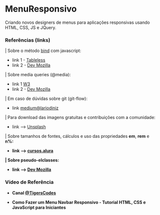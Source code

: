 # MenuResponsivo

Criando novos designers de menus para aplicações responsivas usando HTML, CSS, JS e JQuery.

### Referências (links)

| Sobre o método <a href="https://tableless.com.br/explorando-metodo-bind-em-javascript/">bind</a> com javascript:

- link 1 - <a href="https://tableless.com.br/explorando-metodo-bind-em-javascript/">Tableless</a>
- link 2 - <a href="https://developer.mozilla.org/pt-BR/docs/Web/JavaScript/Reference/Global_Objects/Function/bind"> Dev Mozilla</a>

| Sobre media queries (@media):

- link 1 <a href="https://www.w3.org/TR/mediaqueries-5/"> W3 </a>
- link 2 - <a href="https://developer.mozilla.org/pt-BR/docs/Web/CSS/Media_Queries/Using_media_queries"> Dev Mozilla</a>

| Em caso de dúvidas sobre git (git-flow):

- link <a href="https://medium.com/@lariodiniz/tutorial-git-com-git-flow-476ad906c8ae"> medium@lariodiniz</a>

| Para download das imagens gratuitas e contribuições com a comunidade:

- link --> <a href="https://unsplash.com/t/3d-renders">Unsplash</a>

| Sobre tamanhos de fontes, cálculos e uso das propriedades <b>em</b>, <b>rem</b> e <b>n%</n>:

- link --> <a href="https://cursos.alura.com.br/forum/topico-em-ou-rem-34821?gclid=CjwKCAjwzt6LBhBeEiwAbPGOgYgKf0z_g2YIjlSEXzbxRi4BvDkYRp8y4zEFyYEsQoG5BbG_Xxe-zhoCZS0QAvD_BwE">cursos.alura</a>

| Sobre pseudo-elclasses:

- link --> <a href="https://developer.mozilla.org/pt-BR/docs/Web/CSS/:nth-child"> Dev Mozilla</a>

### Vídeo de Referência

- Canal <a href="https://www.youtube.com/watch?v=bHRXRYTppHM"> @TigersCodes </a>

- <i class="fas fa-play-circle"></i> Como Fazer um Menu Navbar Responsivo - Tutorial HTML, CSS e JavaScript para Iniciantes

<link rel="stylesheet" href="https://use.fontawesome.com/releases/v5.6.1/css/all.css" integrity="sha384-gfdkjb5BdAXd+lj+gudLWI+BXq4IuLW5IT+brZEZsLFm++aCMlF1V92rMkPaX4PP" crossorigin="anonymous">


